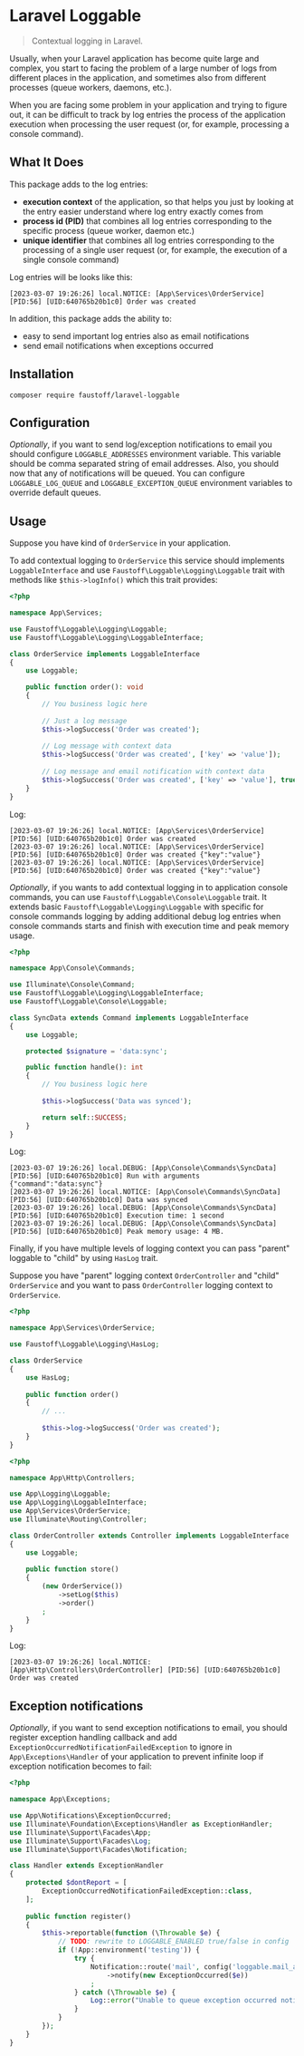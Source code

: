 # Laravel Loggable

> Contextual logging in Laravel.

Usually, when your Laravel application has become quite large and complex, you start to facing the problem of a large number of logs from different places in the application, and sometimes also from different processes (queue workers, daemons, etc.).

When you are facing some problem in your application and trying to figure out, it can be difficult to track by log entries the process of the application execution when processing the user request (or, for example, processing a console command).

## What It Does

This package adds to the log entries:
- **execution context** of the application, so that helps you just by looking at the entry easier understand where log entry exactly comes from
- **process id (PID)** that combines all log entries corresponding to the specific process (queue worker, daemon etc.)
- **unique identifier** that combines all log entries corresponding to the processing of a single user request (or, for example, the execution of a single console command)

Log entries will be looks like this:

`[2023-03-07 19:26:26] local.NOTICE: [App\Services\OrderService] [PID:56] [UID:640765b20b1c0] Order was created`

In addition, this package adds the ability to:
- easy to send important log entries also as email notifications
- send email notifications when exceptions occurred

## Installation

`composer require faustoff/laravel-loggable`

## Configuration

_Optionally_, if you want to send log/exception notifications to email you should configure `LOGGABLE_ADDRESSES` environment variable. This variable should be comma separated string of email addresses. Also, you should now that any of notifications will be queued. You can configure `LOGGABLE_LOG_QUEUE` and `LOGGABLE_EXCEPTION_QUEUE` environment variables to override default queues.

## Usage

Suppose you have kind of `OrderService` in your application.

To add contextual logging to `OrderService` this service should implements `LoggableInterface` and use `Faustoff\Loggable\Logging\Loggable` trait with methods like `$this->logInfo()` which this trait provides:

```php
<?php

namespace App\Services;

use Faustoff\Loggable\Logging\Loggable;
use Faustoff\Loggable\Logging\LoggableInterface;

class OrderService implements LoggableInterface
{
    use Loggable;

    public function order(): void
    {
        // You business logic here
        
        // Just a log message
        $this->logSuccess('Order was created');
        
        // Log message with context data
        $this->logSuccess('Order was created', ['key' => 'value']);
        
        // Log message and email notification with context data
        $this->logSuccess('Order was created', ['key' => 'value'], true);
    }
}

```

Log:

```
[2023-03-07 19:26:26] local.NOTICE: [App\Services\OrderService] [PID:56] [UID:640765b20b1c0] Order was created
[2023-03-07 19:26:26] local.NOTICE: [App\Services\OrderService] [PID:56] [UID:640765b20b1c0] Order was created {"key":"value"}
[2023-03-07 19:26:26] local.NOTICE: [App\Services\OrderService] [PID:56] [UID:640765b20b1c0] Order was created {"key":"value"}
```

_Optionally_, if you wants to add contextual logging in to application console commands, you can use `Faustoff\Loggable\Console\Loggable` trait. It extends basic `Faustoff\Loggable\Logging\Loggable` with specific for console commands logging by adding additional debug log entries when console commands starts and finish with execution time and peak memory usage.

```php
<?php

namespace App\Console\Commands;

use Illuminate\Console\Command;
use Faustoff\Loggable\Logging\LoggableInterface;
use Faustoff\Loggable\Console\Loggable;

class SyncData extends Command implements LoggableInterface
{
    use Loggable;

    protected $signature = 'data:sync';

    public function handle(): int
    {
        // You business logic here
        
        $this->logSuccess('Data was synced');

        return self::SUCCESS;
    }
}

```

Log:

```
[2023-03-07 19:26:26] local.DEBUG: [App\Console\Commands\SyncData] [PID:56] [UID:640765b20b1c0] Run with arguments {"command":"data:sync"}
[2023-03-07 19:26:26] local.NOTICE: [App\Console\Commands\SyncData] [PID:56] [UID:640765b20b1c0] Data was synced
[2023-03-07 19:26:26] local.DEBUG: [App\Console\Commands\SyncData] [PID:56] [UID:640765b20b1c0] Execution time: 1 second
[2023-03-07 19:26:26] local.DEBUG: [App\Console\Commands\SyncData] [PID:56] [UID:640765b20b1c0] Peak memory usage: 4 MB.
```

Finally, if you have multiple levels of logging context you can pass "parent" loggable to "child" by using `HasLog` trait.

Suppose you have "parent" logging context `OrderController` and "child" `OrderService` and you want to pass `OrderController` logging context to `OrderService`.

```php
<?php

namespace App\Services\OrderService;

use Faustoff\Loggable\Logging\HasLog;

class OrderService
{
    use HasLog;
    
    public function order()
    {
        // ...
        
        $this->log->logSuccess('Order was created');
    }
}
```

```php
<?php

namespace App\Http\Controllers;

use App\Logging\Loggable;
use App\Logging\LoggableInterface;
use App\Services\OrderService;
use Illuminate\Routing\Controller;

class OrderController extends Controller implements LoggableInterface
{
    use Loggable;
    
    public function store()
    {
        (new OrderService())
            ->setLog($this)
            ->order()
        ;
    }
}
```

Log:

```
[2023-03-07 19:26:26] local.NOTICE: [App\Http\Controllers\OrderController] [PID:56] [UID:640765b20b1c0] Order was created
```

## Exception notifications

_Optionally_, if you want to send exception notifications to email, you should register exception handling callback and add `ExceptionOccurredNotificationFailedException` to ignore in `App\Exceptions\Handler` of your application to prevent infinite loop if exception notification becomes to fail:

```php
<?php

namespace App\Exceptions;

use App\Notifications\ExceptionOccurred;
use Illuminate\Foundation\Exceptions\Handler as ExceptionHandler;
use Illuminate\Support\Facades\App;
use Illuminate\Support\Facades\Log;
use Illuminate\Support\Facades\Notification;

class Handler extends ExceptionHandler
{
    protected $dontReport = [
        ExceptionOccurredNotificationFailedException::class,
    ];
    
    public function register()
    {
        $this->reportable(function (\Throwable $e) {
            // TODO: rewrite to LOGGABLE_ENABLED true/false in config
            if (!App::environment('testing')) {
                try {
                    Notification::route('mail', config('loggable.mail_addresses'))
                        ->notify(new ExceptionOccurred($e))
                    ;
                } catch (\Throwable $e) {
                    Log::error("Unable to queue exception occurred notification: {$e}");
                }
            }
        });
    }
}
```